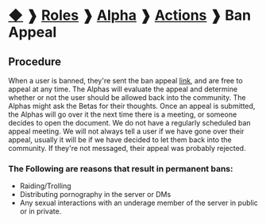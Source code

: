 # [◆](/) ❱ [Roles](/Roles) ❱ [Alpha](/Roles/Alpha) ❱ [Actions](/Roles/Alpha/Actions) ❱ Ban Appeal

## Procedure

When a user is banned, they're sent the ban appeal [link](https://lyri.city/appeal), and are free to appeal at any time. The Alphas will evaluate the appeal and determine whether or not the user should be allowed back into the community. The Alphas might ask the Betas for their thoughts. Once an appeal is submitted, the Alphas will go over it the next time there is a meeting, or someone decides to open the document. We do not have a regularly scheduled ban appeal meeting. We will not always tell a user if we have gone over their appeal, usually it will be if we have decided to let them back into the community. If they're not messaged, their appeal was probably rejected. 

### The Following are reasons that result in permanent bans:

- Raiding/Trolling
- Distributing pornography in the server or DMs
- Any sexual interactions with an underage member of the server in public or in private.

<!-- TAGS --> <!-- Ban Appeal Alpha Beta -->
